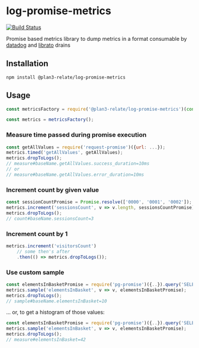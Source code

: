 # log-promise-metrics

[![Build Status](https://travis-ci.org/plan3/log-promise-metrics.svg?branch=master)](https://travis-ci.org/plan3/log-promise-metrics)

Promise based metrics library to dump metrics in a format consumable by [datadog](https://github.com/kubek2k/heroku-datadog-drain-golang) and [librato](https://devcenter.heroku.com/articles/librato#custom-log-based-metrics) drains

## Installation

```
npm install @plan3-relate/log-promise-metrics
```

## Usage

```javascript
const metricsFactory = require('@plan3-relate/log-promise-metrics')(console.log, 'baseName');

const metrics = metricsFactory();
```

### Measure time passed during promise execution

```javascript
const getAllValues = require('request-promise')({url: ...});
metrics.timed('getAllValues', getAllValues);
metrics.dropToLogs();
// measure#baseName.getAllValues.success_duration=10ms
// or
// measure#baseName.getAllValues.error_duration=10ms
```

### Increment count by given value

```javascript
const sessionCountPromise = Promise.resolve(['0000', '0001', '0002']);
metrics.increment('sessionsCount', v => v.length, sessionsCountPromise);
metrics.dropToLogs();
// count#baseName.sessionsCount=3
```

### Increment count by 1
```javascript
metrics.increment('visitorsCount')
    // some then's after
    .then(() => metrics.dropToLogs());
```

### Use custom sample

```javascript
const elementsInBasketPromise = require('pg-promise')({..}).query('SELECT ...');
metrics.sample('elementsInBasket', v => v, elementsInBasketPromise);
metrics.dropToLogs();
// sample#baseName.elementsInBasket=10
```

... or, to get a histogram of those values:
```javascript
const elementsInBasketPromise = require('pg-promise')({..}).query('SELECT ...');
metrics.sample('elementsInBasket', v => v, elementsInBasketPromise);
metrics.dropToLogs();
// measure#elementsInBasket=42
```

